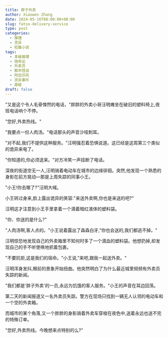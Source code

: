 ```yaml
---
title: 胖子外卖
author: Xiaowen Zhang
date: 2024-05-16T08:00:00+08:00
slug: fatso-delivery-service
type: post
categories:
  - 推理
  - 灵异
  - 短篇小说
tags:
  - 本格推理
  - 宿命论
  - 外卖员
  - 都市怪谈
  - 阿加莎风
  - 灵异事件
  - 悬疑
draft: false
---
```


"又是这个令人毛骨悚然的电话，"胖胖的外卖小哥汪明瘫坐在破旧的塑料椅上,夜班电话响个不停。

"您好,外卖热线。"

"我要点一份人肉汤。"电话那头的声音沙哑刺耳。

"对不起,我们不提供这种服务。"汪明强忍着恐惧说道。这已经是这周第三个类似的诡异来电了。

"你知道的,你必须送来。"对方冷笑一声挂断了电话。

深夜的街道空无一人,汪明骑着电动车在城市的边缘徘徊。突然,他发现一个熟悉的身影在前方晃动—那是上周失踪的同事小王。

"小王!你去哪了?"汪明大喊。

小王转过身来,脸上露出诡异的笑容:"来送外卖啊,你也是来送的吧?"

汪明这才注意到小王手里拿着一个滴着暗红液体的塑料袋。

"你、你送的是什么?"

"人肉汤啊,客人点的。"小王说着露出了森森白牙,"你也会送的,我们都逃不掉。"

汪明惊恐地发现自己的外卖箱里不知何时多了一个滴血的塑料袋。他想扔掉,却发现自己的手不听使唤地抓着包裹。

"不要抗拒,这是我们的宿命。"小王说,"来吧,跟我一起送外卖。"

汪明浑身发抖,眼前的景象开始扭曲。他突然明白了为什么最近城里频频有外卖员失踪的新闻。

"我们都是'胖子外卖'的一员,永远为饥饿的客人服务。"小王的声音在耳边回荡。

第二天的新闻报道又一名外卖员失踪。警方在现场只找到一辆无人认领的电动车和一个空的外卖箱。

而城市的某个角落,又一个胖胖的身影骑着外卖车穿梭在夜色中,送着永远也送不完的特殊订单。

"您好,外卖热线。今晚想来点特别的么?"